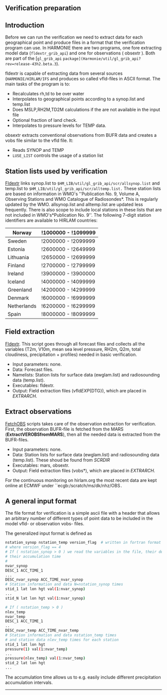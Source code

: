 
## Verification preparation
## Introduction

Before we can run the verification we need to extract data for each geographical point and produce files in a format that the verification program can use. In HARMONIE there are two programs, one fore extracting model data (`fldextr_grib_api`) and one for observations ( obsextr ). Both are part of the [`gl_grib_api` `package](Harmonie/util/gl_grib_api?rev=release-43h2.beta.3`). 

  fldextr is capable of extracting data from several sources (`HARMONIE/HIRLAM/IFS` and produces so called vfld-files in ASCII format. The main tasks of the program is to:

   - Recalculates rh,td to be over water
   - Interpolates to geographical points according to a synop.list and temp.list
   - Does MSLP,RH2M,TD2M calculations if the are not available in the input file
   - Optional fraction of land check.
   - Interpolates to pressure levels for TEMP data.

  obsextr extracts conventional observations from BUFR data and creates a vobs file similar to the vfld file. It:

   - Reads SYNOP and TEMP
   - `LUSE_LIST` controls the usage of a station list

## Station lists used by verification
[Fldextr](Harmonie/scr/Fldextr?rev=release-43h2.beta.3) links  synop.list to `$HM_LIB/util/gl_grib_api/scr/allsynop.list`  and temp.list to `$HM_LIB/util/gl_grib_api/scr/alltemp.list.` These station lists are based on information in WMO's ''Publication No. 9, Volume A, Observing Stations 
and WMO Catalogue of Radiosondes*. This is regularly updated by the WMO. allsynop.list and alltemp.list are updated less frequently. There is also scope to include local stations in these lists that are not included in WMO's*Publication No. 9''. The following 7-digit station identifiers are available to HIRLAM countries:

|Norway       |!1000000 - !1099999 |
| --- | --- |
|Sweden       |!2000000 - !2099999 |
|Estonia      |!2600000 - !2649999 |
|Lithuania    |!2650000 - !2699999 |
|Finland      |!2700000 - !2799999 |
|Ireland      |!3900000 - !3900000 |
|Iceland      |!4000000 - !4099999 |
|Greenland    |!4200000 - !4299999 |
|Denmark      |!6000000 - !6999999 |
|Netherlands  |!6200000 - !6299999 |
|Spain        |!8000000 - !8099999 |

## Field extraction

[Fldextr](Harmonie/scr/Fldextr?rev=release-43h2.beta.3). This script goes through all forecast files and 
collects all the variables (T2m, V10m, mean sea level pressure, RH2m, Q2m, total cloudiness, precipitation + profiles) 
needed in basic verification.

 * Input parameters: none.
 * Data: Forecast files.
 * Namelists: Station lists for surface data (ewglam.list) and radiosounding data (temp.list).
 * Executables: fldextr.
 * Output: Field extraction files (vfld${EXP}${DTG}), which are placed in *EXTRARCH*.

## Extract observations

[FetchOBS](Harmonie/scr/FetchOBS?rev=release-43h2.beta.3) scripts takes care of the observation 
extraction for verification. First, the observation BUFR-file is fetched from the MARS (**ExtractVEROBSfromMARS**), 
then all the needed data is extracted from the BUFR-files.

 * Input parameters: none.  
 * Data:  Station lists for surface data (ewglam.list) and radiosounding data (temp.list). These shoud be found from *SCRDIR*  
 * Executables: mars, obsextr.  
 * Output: Field extraction files (vobs*), which are placed in *EXTRARCH*.

For the continuous monitoring on hirlam.org the most recent data are kept online at ECMWF under ``ecgb:/scratch/ms/dk/nhz/OBS`.`

## A general input format

The file format for verification is a simple ascii file with a header that allows an arbitrary number of different types of point data to be included in the model vfld- or observation vobs- files.

The generalized input format is defined as 

```bash
nstation_synop nstation_temp version_flag  # written in fortran format '(1x,3I6)' )
# where version_flag == 4
# If ( nstation_synop > 0 ) we read the variables in the file, their descriptors and
# their accumulation time
#
nvar_synop
DESC_1 ACC_TIME_1
...
DESC_nvar_synop ACC_TIME_nvar_synop
# Station information and data N=nstation_synop times
stid_1 lat lon hgt val(1:nvar_synop)
...
stid_N lat lon hgt val(1:nvar_synop)

# If ( nstation_temp > 0 )
nlev_temp
nvar_temp
DESC_1 ACC_TIME_1
..
DESC_nvar_temp ACC_TIME_nvar_temp
# Station information and data nstation_temp times
# and station data nlev_temp times for each station
stid_1 lat lon hgt
pressure(1) val(1:nvar_temp)
...
pressure(nlev_temp) val(1:nvar_temp)
stid_2 lat lon hgt
...
```

The accumulation time allows us to e.g. easily include different precipitation accumulation intervals.


----



